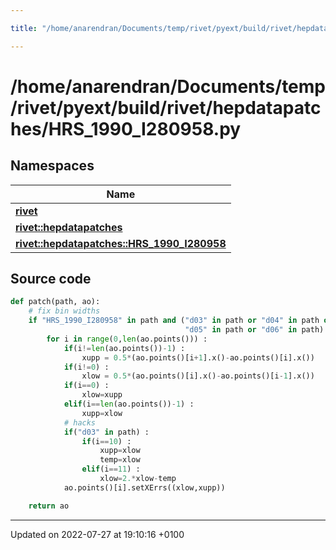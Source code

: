```yaml
---

title: "/home/anarendran/Documents/temp/rivet/pyext/build/rivet/hepdatapatches/HRS_1990_I280958.py"

---
```


# /home/anarendran/Documents/temp/rivet/pyext/build/rivet/hepdatapatches/HRS_1990_I280958.py



## Namespaces

| Name           |
| -------------- |
| **[rivet](http://example.org/namespaces/namespacerivet/)**  |
| **[rivet::hepdatapatches](http://example.org/namespaces/namespacerivet_1_1hepdatapatches/)**  |
| **[rivet::hepdatapatches::HRS_1990_I280958](http://example.org/namespaces/namespacerivet_1_1hepdatapatches_1_1hrs__1990__i280958/)**  |




## Source code

```python
def patch(path, ao):
    # fix bin widths
    if "HRS_1990_I280958" in path and ("d03" in path or "d04" in path or
                                       "d05" in path or "d06" in path) :
        for i in range(0,len(ao.points())) :
            if(i!=len(ao.points())-1) :
                xupp = 0.5*(ao.points()[i+1].x()-ao.points()[i].x())
            if(i!=0) :
                xlow = 0.5*(ao.points()[i].x()-ao.points()[i-1].x())
            if(i==0) :
                xlow=xupp
            elif(i==len(ao.points())-1) :
                xupp=xlow
            # hacks
            if("d03" in path) :
                if(i==10) :
                    xupp=xlow
                    temp=xlow
                elif(i==11) :
                    xlow=2.*xlow-temp
            ao.points()[i].setXErrs((xlow,xupp))

    return ao
```


-------------------------------

Updated on 2022-07-27 at 19:10:16 +0100
